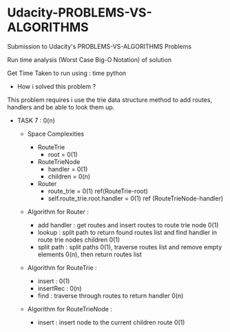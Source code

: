 # Udacity-PROBLEMS-VS-ALGORITHMS

Submission to Udacity's PROBLEMS-VS-ALGORITHMS Problems

Run time analysis (Worst Case Big-O Notation) of solution

Get Time Taken to run using : time python <filename>

- How i solved this problem ?

This problem requires i use the trie data structure method to add routes, handlers and be able to look them up.

- TASK 7 : 0(n)

  - Space Complexities

    - RouteTrie
      - root = 0(1)
    - RouteTrieNode
      - handler = 0(1)
      - children = 0(n)
    - Router
      - route_trie = 0(1) ref(RouteTrie-root)
      - self.route_trie.root.handler = 0(1) ref (RouteTrieNode-handler)

  - Algorithm for Router :

    - add handler : get routes and insert routes to route trie node 0(1)
    - lookup : split path to return found routes list and find handler in route trie nodes children 0(1)
    - split path : split paths 0(1), traverse routes list and remove empty elements 0(n), then return routes list

  - Algorithm for RouteTrie :

    - insert : 0(1)
    - insertRec : 0(n)
    - find : traverse through routes to return handler 0(n)

  - Algorithm for RouteTrieNode :
    - insert : insert node to the current children route 0(1)
